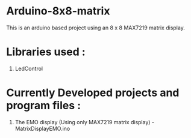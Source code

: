 # Arduino-8x8-matrix
This is an arduino based project using an 8 x 8 MAX7219 matrix display.

# Libraries used :
1. LedControl

# Currently Developed projects and program files :
1. The EMO display (Using only MAX7219 matrix display) - MatrixDisplayEMO.ino
